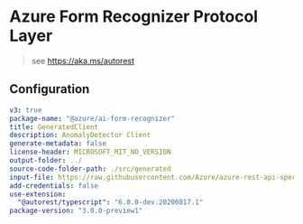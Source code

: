 # Azure Form Recognizer Protocol Layer

> see https://aka.ms/autorest

## Configuration

```yaml
v3: true
package-name: "@azure/ai-form-recognizer"
title: GeneratedClient
description: AnomalyDetector Client
generate-metadata: false
license-header: MICROSOFT_MIT_NO_VERSION
output-folder: ../
source-code-folder-path: ./src/generated
input-file: https://raw.githubusercontent.com/Azure/azure-rest-api-specs/99856fea79b82936506622ba7d302fb2b5215695/specification/cognitiveservices/data-plane/AnomalyDetector/preview/v1.0/AnomalyDetector.json
add-credentials: false
use-extension:
  "@autorest/typescript": "6.0.0-dev.20200817.1"
package-version: "3.0.0-preview1"
```
